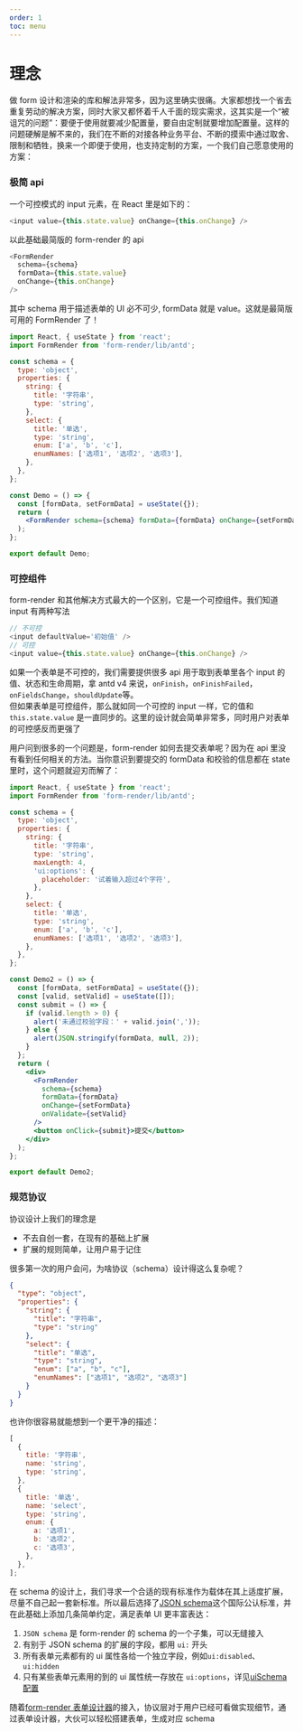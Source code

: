```yaml
---
order: 1
toc: menu
---
```


# 理念

做 form 设计和渲染的库和解法非常多，因为这里确实很痛。大家都想找一个省去重复劳动的解决方案，同时大家又都怀着千人千面的现实需求，这其实是一个“被诅咒的问题”：要便于使用就要减少配置量，要自由定制就要增加配置量。这样的问题硬解是解不来的，我们在不断的对接各种业务平台、不断的摸索中通过取舍、限制和牺牲，换来一个即便于使用，也支持定制的方案，一个我们自己愿意使用的方案：

### 极简 api

一个可控模式的 input 元素，在 React 里是如下的：

```js
<input value={this.state.value} onChange={this.onChange} />
```

以此基础最简版的 form-render 的 api

```js
<FormRender
  schema={schema}
  formData={this.state.value}
  onChange={this.onChange}
/>
```

其中 schema 用于描述表单的 UI 必不可少, formData 就是 value。这就是最简版可用的 FormRender 了！

```jsx
import React, { useState } from 'react';
import FormRender from 'form-render/lib/antd';

const schema = {
  type: 'object',
  properties: {
    string: {
      title: '字符串',
      type: 'string',
    },
    select: {
      title: '单选',
      type: 'string',
      enum: ['a', 'b', 'c'],
      enumNames: ['选项1', '选项2', '选项3'],
    },
  },
};

const Demo = () => {
  const [formData, setFormData] = useState({});
  return (
    <FormRender schema={schema} formData={formData} onChange={setFormData} />
  );
};

export default Demo;
```

### 可控组件

form-render 和其他解决方式最大的一个区别，它是一个可控组件。我们知道 input 有两种写法

```js
// 不可控
<input defaultValue='初始值' />
// 可控
<input value={this.state.value} onChange={this.onChange} />
```

如果一个表单是不可控的，我们需要提供很多 api 用于取到表单里各个 input 的值、状态和生命周期，拿 antd v4 来说，`onFinish`，`onFinishFailed`，`onFieldsChange`，`shouldUpdate`等。  
但如果表单是可控组件，那么就如同一个可控的 input 一样，它的值和 `this.state.value` 是一直同步的。这里的设计就会简单非常多，同时用户对表单的可控感反而更强了

用户问到很多的一个问题是，form-render 如何去提交表单呢？因为在 api 里没有看到任何相关的方法。当你意识到要提交的 formData 和校验的信息都在 state 里时，这个问题就迎刃而解了：

```jsx
import React, { useState } from 'react';
import FormRender from 'form-render/lib/antd';

const schema = {
  type: 'object',
  properties: {
    string: {
      title: '字符串',
      type: 'string',
      maxLength: 4,
      'ui:options': {
        placeholder: '试着输入超过4个字符',
      },
    },
    select: {
      title: '单选',
      type: 'string',
      enum: ['a', 'b', 'c'],
      enumNames: ['选项1', '选项2', '选项3'],
    },
  },
};

const Demo2 = () => {
  const [formData, setFormData] = useState({});
  const [valid, setValid] = useState([]);
  const submit = () => {
    if (valid.length > 0) {
      alert('未通过校验字段：' + valid.join(','));
    } else {
      alert(JSON.stringify(formData, null, 2));
    }
  };
  return (
    <div>
      <FormRender
        schema={schema}
        formData={formData}
        onChange={setFormData}
        onValidate={setValid}
      />
      <button onClick={submit}>提交</button>
    </div>
  );
};

export default Demo2;
```

### 规范协议

协议设计上我们的理念是

- 不去自创一套，在现有的基础上扩展
- 扩展的规则简单，让用户易于记住

很多第一次的用户会问，为啥协议（schema）设计得这么复杂呢？

```json
{
  "type": "object",
  "properties": {
    "string": {
      "title": "字符串",
      "type": "string"
    },
    "select": {
      "title": "单选",
      "type": "string",
      "enum": ["a", "b", "c"],
      "enumNames": ["选项1", "选项2", "选项3"]
    }
  }
}
```

也许你很容易就能想到一个更干净的描述：

```js
[
  {
    title: '字符串',
    name: 'string',
    type: 'string',
  },
  {
    title: '单选',
    name: 'select',
    type: 'string',
    enum: {
      a: '选项1',
      b: '选项2',
      c: '选项3',
    },
  },
];
```

在 schema 的设计上，我们寻求一个合适的现有标准作为载体在其上适度扩展，尽量不自己起一套新标准。所以最后选择了[JSON schema](https://json-schema.org/understanding-json-schema/)这个国际公认标准，并在此基础上添加几条简单约定，满足表单 UI 更丰富表达：

1. `JSON schema` 是 form-render 的 schema 的一个子集，可以无缝接入
2. 有别于 JSON schema 的扩展的字段，都用 `ui:` 开头
3. 所有表单元素都有的 ui 属性各给一个独立字段，例如`ui:disabled`、`ui:hidden`
4. 只有某些表单元素用的到的 ui 属性统一存放在 `ui:options`，详见[uiSchema 配置](/config/ui-schema)

随着[form-render 表单设计器](https://form-render.github.io/schema-generator/)的接入，协议层对于用户已经可看做实现细节，通过表单设计器，大伙可以轻松搭建表单，生成对应 schema

<code src='./reset.jsx' className='hidden' />
